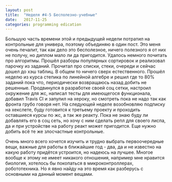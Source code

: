 ```yaml
---
layout: post
title:  "Неделя #4-5 Бесполезно-учебные"
date:   2017-11-25
categories: programming edication
---
```

Большую часть времени этой и предыдущей недели потратил на контрольные для универа, поэтому объединяю в один пост. Это меня очень печалит, так как дело это бесполезное, ничего полезного я от них не получу, но диплом мало ли да пригодится. Удалось немного почитать про алгоритмы. Прошёл разборы популярных сортировок и реализовал парочку из заданий. Прочитал про списки, стеки, очереди и сейчас дошел до хэш таблиц. В общем то ничего сверх естественного. Прошёл неделю из курса степика по линейной алгебре и решил где то 80% заданий пока что, периодически возвращаюсь назад добить не решенные. Продвинулся в разработке своей соц сетки, настроил окружение для жс, написал тесты для имеющегося функционала, добавил Travis CI и запулил на хероку, но смотреть пока не надо так как фронта грубо говоря нет. На следующей неделе возобновляю подписку на хекслете, буду готовится к третьему проекту и проходить оставшиеся курсы по жс, а так же реакту. Пока не знаю буду ли добавлять его в соц сеть, но хочу с ним сделать репл для своего лиспа, да и при устройстве на работу реакт может пригодится. Еще нужно добить всё те же злосчастные контрольные.

 Очень много всего хочется изучить и трудно выбрать первоочередные вещи, важные для работы в ближайшие год - два, да и не известно на какую работу придётся устроится, но надеюсь на лучшее. Многое вообще к этому не имеет никакого отношения, например мне нравится биология, хотелось бы покопаться в микроконтроллерах, робототехника. Но я явно найду на это время как разберусь с основными на данный момент вещами.